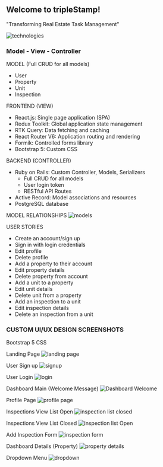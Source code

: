 ## Welcome to tripleStamp!
"Transforming Real Estate Task Management"

![technologies](./client/src/assets/slideshow-technologies.jpg)

### Model - View - Controller

MODEL (Full CRUD for all models)
* User
* Property
* Unit
* Inspection

FRONTEND (VIEW)
* React.js: Single page application (SPA)
* Redux Toolkit: Global application state management
* RTK Query: Data fetching and caching
* React Router V6: Application routing and rendering
* Formik: Controlled forms library
* Bootstrap 5: Custom CSS

BACKEND (CONTROLLER)
* Ruby on Rails: Custom Controller, Models, Serializers
    * Full CRUD for all models
    * User login token
    * RESTful API Routes
* Active Record: Model associations and resources
* PostgreSQL database

MODEL RELATIONSHIPS
![models](./client/src/assets/slideshow-models.jpg)

USER STORIES
* Create an account/sign up
* Sign in with login credentials
* Edit profile
* Delete profile
* Add a property to their account
* Edit property details
* Delete property from account
* Add a unit to a property
* Edit unit details
* Delete unit from a property
* Add an inspection to a unit
* Edit inspection details
* Delete an inspection from a unit

### CUSTOM UI/UX DESIGN SCREENSHOTS
Bootstrap 5 CSS

Landing Page
![landing page](./client/src/assets/ts-landing-page.jpg)

User Sign up
![signup](./client/src/assets/signup-modal.jpg)

User Login
![login](./client/src/assets/login-modal.jpg)

Dashboard Main (Welcome Message)
![Dashboard Welcome](./client/src/assets/dashboard-welcome.jpg)

Profile Page
![profile page](./client/src/assets/profile-page.jpg)

Inspections View List Open
![inspection list closed](./client/src/assets/inspections-list-closed.jpg)

Inspections View List Closed
![inspection list Open](./client/src/assets/inspections-list-open.jpg)

Add Inspection Form
![inspection form](./client/src/assets/inspection-form.jpg)

Dashboard Details (Property)
![property details](./client/src/assets/property-details.jpg)

Dropdown Menu
![dropdown](./client/src/assets/property-dropdown.jpg)




